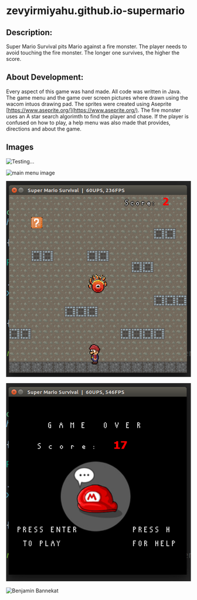 # zevyirmiyahu.github.io-supermario


## Description: 
Super Mario Survival pits Mario against a fire monster. The player needs to avoid touching the fire monster. The longer one survives, the higher the score.

## About Development:
Every aspect of this game was hand made. All code was written in Java. The game menu and the game over screen pictures where drawn using the wacom intuos drawing pad. The sprites were created using Aseprite [https://www.aseprite.org/](https://www.aseprite.org/). The fire monster uses an A star search algorimth to find the player and chase. If the player is confused on how to play, a help menu was also made that provides, directions and about the game.

## Images

![Testing...]( images/Mario_Images/marioScreen1.png )

![main menu image](https://github.com/zevyirmiyahu/images/blob/master/Mario_Images/marioScreen1.png)

![game image](https://github.com/zevyirmiyahu/super_mario_survival/blob/master/marioScreen2.png)

![game over image](https://github.com/zevyirmiyahu/super_mario_survival/blob/master/marioScreen3.png)

![Benjamin Bannekat](http://octodex.github.com/images/octdrey-catburn.jpg)

